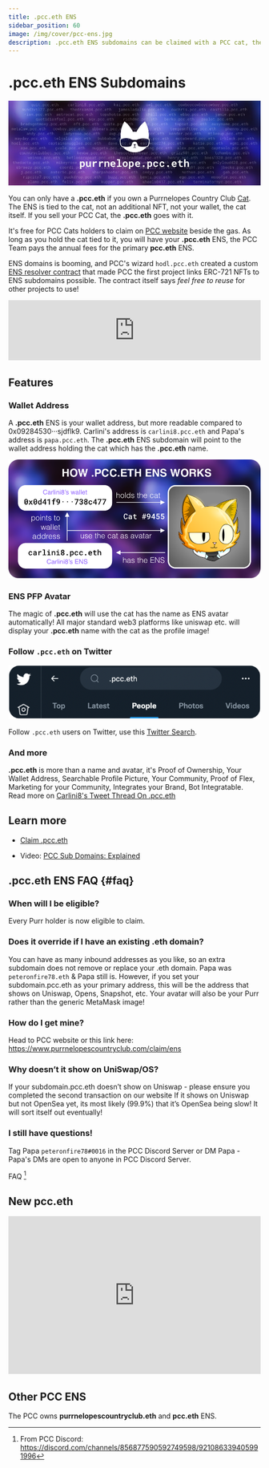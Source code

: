 ```yaml
---
title: .pcc.eth ENS
sidebar_position: 60
image: /img/cover/pcc-ens.jpg
description: .pcc.eth ENS subdomains can be claimed with a PCC cat, the ENS is tied to the cat and use that cat as PFP, also points to the wallet address holding the cat.
---
```


# .pcc.eth ENS Subdomains

![](./assets/pcc-ens.jpg)

You can only have a **.pcc.eth** if you own a Purrnelopes Country Club [Cat](../collections/cats/index.md). The ENS is tied to the cat, not an additional NFT, not your wallet, the cat itself. If you sell your PCC Cat, the **.pcc.eth** goes with it.

It's free for PCC Cats holders to claim on [PCC website](https://www.purrnelopescountryclub.com/claim/ens) beside the gas. As long as you hold the cat tied to it, you will have your **.pcc.eth** ENS, the PCC Team pays the annual fees for the primary **pcc.eth** ENS.

ENS domains is booming, and PCC's wizard `hodl.pcc.eth` created a custom [ENS resolver contract](https://etherscan.io/address/0x9b6d20f524367d7e98ed849d37fc662402dca7fb#code) that made PCC the first project links ERC-721 NFTs to ENS subdomains possible. The contract itself says _feel free to reuse_ for other projects to use!

<iframe width="100%" height="120" src="https://dune.xyz/embeds/318958/949996/1acb0020-e920-4e6a-8d9a-f3f66207dec3" title="pcc.eth counter" frameborder="0" allowtransparency="true" style={{background: "#F3F0FE", borderRadius: "12px"}}></iframe>

## Features

### Wallet Address

A **.pcc.eth** ENS is your wallet address, but more readable compared to 0x09284530···sjdflk9. Carlini's address is `carlini8.pcc.eth` and Papa's address is `papa.pcc.eth`. The **.pcc.eth** ENS subdomain will point to the wallet address holding the cat which has the **.pcc.eth** name.

![How .pcc.eth ENS works](./assets/pcc-ens-works.png)

### ENS PFP Avatar

The magic of **.pcc.eth** will use the cat has the name as ENS avatar automatically! All major standard web3 platforms like uniswap etc. will display your **.pcc.eth** name with the cat as the profile image!

### Follow `.pcc.eth` on Twitter

![](./assets/twitter.pcc.eth.png)

Follow `.pcc.eth` users on Twitter, use this [Twitter Search](https://twitter.com/search?q=.pcc.eth&src=typed_query&f=user).

### And more

**.pcc.eth** is more than a name and avatar, it's Proof of Ownership, Your Wallet Address, Searchable Profile Picture, Your Community, Proof of Flex, Marketing for your Community, Integrates your Brand, Bot Integratable. Read more on [Carlini8's Tweet Thread On .pcc.eth](/posts/2022/04/14/post/carlini8-tweet-pcc-eth)

## Learn more

- [Claim .pcc.eth](https://www.purrnelopescountryclub.com/claim/ens)

- Video: [PCC Sub Domains: Explained](/posts/explained/202112-ens-subdomains)

## .pcc.eth ENS FAQ {#faq}

### When will I be eligible?

Every Purr holder is now eligible to claim.

### Does it override if I have an existing .eth domain?

You can have as many inbound addresses as you like, so an extra subdomain does not remove or replace your .eth domain. Papa was `peteronfire78.eth` & Papa still is. However, if you set your subdomain.pcc.eth as your primary address, this will be the address that shows on Uniswap, Opens, Snapshot, etc. Your avatar will also be your Purr rather than the generic MetaMask image!

### How do I get mine?

Head to PCC website or this link here: https://www.purrnelopescountryclub.com/claim/ens

### Why doesn’t it show on UniSwap/OS?

If your subdomain.pcc.eth doesn’t show on Uniswap - please ensure you completed the second transaction on our website
If it shows on Uniswap but not OpenSea yet, its most likely (99.9%) that it’s OpenSea being slow! It will sort itself out eventually!

### I still have questions!

Tag Papa `peteronfire78#0016` in the PCC Discord Server or DM Papa - Papa's DMs are open to anyone in PCC Discord Server.

FAQ [^1]

## New pcc.eth

<iframe width="100%" height="315" src="https://dune.xyz/embeds/608635/1136329/1d177c7e-8c88-4907-bd9a-67c45e792a95" title="New pcc.eth" frameborder="0" allowtransparency="true" style={{background: "#F3F0FE", borderRadius: "12px"}}></iframe>

## Other PCC ENS

The PCC owns **purrnelopescountryclub.eth** and **pcc.eth** ENS.

[^1]: From PCC Discord: https://discord.com/channels/856877590592749598/921086339405991996
